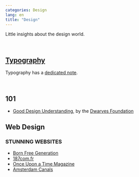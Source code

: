 ```yaml
---
categories: Design
lang: en
title: "Design"
---
```

Little insights about the design world.

<br />

## [Typography](/Typography)

Typography has a [dedicated note](/Typography).

<br />

## 101

- <a href="https://dwarves.foundation/playbook/good-design-understanding" rel="noopener" target="_blank">Good Design Understanding</a>, by the <a href="https://dwarves.foundation" rel="noopener" target="_blank">Dwarves Foundation</a>

## Web Design

### STUNNING WEBSITES

- <a href="https://www.bornfreegeneration.com" rel="noopener" target="_blank">Born Free Generation</a>
- <a href="https://187com.fr" rel="noopener" target="_blank">187com.fr</a>
- <a href="https://www.onceuponatimemag.com" rel="noopener" target="_blank">Once Upon a Time Magazine</a>
- <a href="https://canals-amsterdam.nl" rel="noopener" target="_blank">Amsterdam Canals</a>
